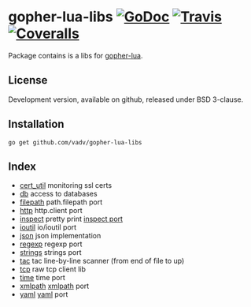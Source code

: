 # gopher-lua-libs [![GoDoc](https://godoc.org/github.com/vadv/gopher-lua-libs?status.svg)](https://godoc.org/github.com/vadv/gopher-lua-libs) [![Travis](https://travis-ci.org/vadv/gopher-lua-libs.svg)](https://travis-ci.org/vadv/gopher-lua-libs) [![Coveralls](https://coveralls.io/repos/vadv/gopher-lua-libs/badge.svg)](https://coveralls.io/repos/vadv/gopher-lua-libs)

Package contains is a libs for [gopher-lua](https://github.com/yuin/gopher-lua).

## License

Development version, available on github, released under BSD 3-clause.

## Installation

```
go get github.com/vadv/gopher-lua-libs
```

## Index

* [cert_util](/cert_util) monitoring ssl certs
* [db](/db) access to databases
* [filepath](/filepath) path.filepath port
* [http](/http) http.client port
* [inspect](/inspect) pretty print [inspect port](https://github.com/kikito/inspect.lua)
* [ioutil](/ioutil) io/ioutil port
* [json](/json) json implementation
* [regexp](/regexp) regexp port
* [strings](/strings) strings port
* [tac](/tac) tac line-by-line scanner (from end of file to up)
* [tcp](/tcp) raw tcp client lib
* [time](/time) time port
* [xmlpath](/xmlpath) [xmlpath](https://gopkg.in/xmlpath.v2) port
* [yaml](/yaml) [yaml](https://gopkg.in/yaml.v2) port
